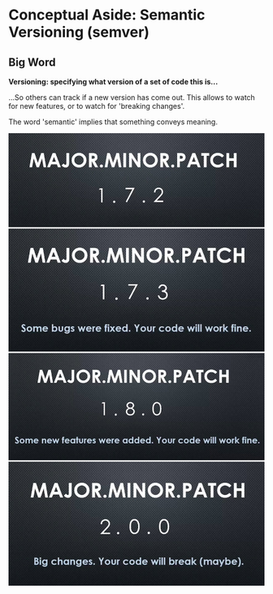 # Conceptual Aside: Semantic Versioning (semver)

## Big Word

**Versioning: specifying what version of a set of code this is...**

...So others can track if a new version has come out. This allows to watch for new features, or to watch for 'breaking changes'.

The word 'semantic' implies that something conveys meaning.

![versioning 1](../imgs/versioning1.png)
![versioning 2](../imgs/versioning2.png)
![versioning 3](../imgs/versioning3.png)
![versioning 4](../imgs/versioning4.png)

